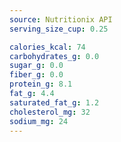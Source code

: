 ```yaml
---
source: Nutritionix API
serving_size_cup: 0.25

calories_kcal: 74
carbohydrates_g: 0.0
sugar_g: 0.0
fiber_g: 0.0
protein_g: 8.1
fat_g: 4.4
saturated_fat_g: 1.2
cholesterol_mg: 32
sodium_mg: 24
---
```


